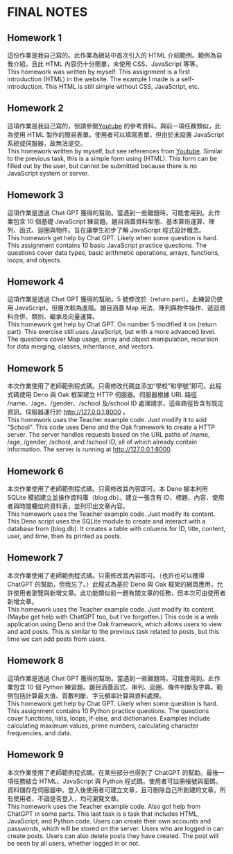 # FINAL NOTES

## Homework 1

這份作業是我自己寫的。此作業為網站中首次引入的 HTML 介紹範例。範例為自我介紹，且此 HTML 內容仍十分簡單，未使用 CSS、JavaScript 等等。\
This homework was written by myself. This assignment is a first introduction (HTML) in the website. The example I made is a self-introduction. This HTML is still simple without CSS, JavaScript, etc.

## Homework 2

這項作業是我自己寫的，但請參閱[Youtube](https://www.youtube.com/watch?v=9plJMvbPYIA) 的參考資料。與前一項任務類似，此為使用 HTML 製作的簡易表單。使用者可以填寫表單，但由於未設置 JavaScript 系統或伺服器，故無法提交。\
This homework written by myself, but see references from [Youtube](https://www.youtube.com/watch?v=9plJMvbPYIA). Similar to the previous task, this is a simple form using (HTML). This form can be filled out by the user, but cannot be submitted because there is no JavaScript system or server.

## Homework 3

這項作業是透過 Chat GPT 獲得的幫助。當遇到一些難題時，可能會用到。此作業包含 10 個基礎 JavaScript 練習題。題目涵蓋資料型態、基本算術運算、陣列、函式、迴圈與物件。旨在讓學生初步了解 JavaScript 程式設計概念。\
This homework get help by Chat GPT. Likely when some question is hard. This assignment contains 10 basic JavaScript practice questions. The questions cover data types, basic arithmetic operations, arrays, functions, loops, and objects.

## Homework 4

這項作業是透過 Chat GPT 獲得的幫助。5 號修改於（return part）。此練習仍使用 JavaScript，但層次較為進階。題目涵蓋 Map 用法、陣列與物件操作、遞迴資料合併、類別、繼承及向量運算。\
This homework get help by Chat GPT. On number 5 modified it on (return part). This exercise still uses JavaScript, but with a more advanced level. The questions cover Map usage, array and object manipulation, recursion for data merging, classes, inheritance, and vectors.

## Homework 5

本次作業使用了老師範例程式碼。只需修改代碼並添加“學校”和學號”即可。此程式碼使用 Deno 與 Oak 框架建立 HTTP 伺服器。伺服器根據 URL 路徑 /name、/age、/gender、/school 及/school ID 處理請求，這些路徑皆含有既定資訊。伺服器運行於 http://127.0.0.1:8000 。\
This homework uses the Teacher example code. Just modify it to add "School". This code uses Deno and the Oak framework to create a HTTP server. The server handles requests based on the URL paths of /name, /age, /gender, /school, and /school ID, all of which already contain information. The server is running at http://127.0.0.1:8000.

## Homework 6

本次作業使用了老師範例程式碼。只需修改其內容即可。本 Deno 腳本利用 SQLite 模組建立並操作資料庫（blog.db）。建立一張含有 ID、標題、內容、使用者與時間欄位的資料表，並列印出文章內容。\
This homework uses the Teacher example code. Just modify its content. This Deno script uses the SQLite module to create and interact with a database from (blog.db). It creates a table with columns for ID, title, content, user, and time, then its printed as posts.

## Homework 7

本次作業使用了老師範例程式碼。只需修改其內容即可。（也許也可以獲得 ChatGPT 的幫助，但我忘了。）此程式為基於 Deno 與 Oak 框架的網頁應用，允許使用者瀏覽與新增文章。此功能類似前一題有關文章的任務，但本次可由使用者新增文章。\
This homework uses the Teacher example code. Just modify its content. (Maybe get help with ChatGPT too, but I've forgotten.) This code is a web application using Deno and the Oak framework, which allows users to view and add posts. This is similar to the previous task related to posts, but this time we can add posts from users.

## Homework 8

這項作業是透過 Chat GPT 獲得的幫助。當遇到一些難題時，可能會用到。此作業包含 10 個 Python 練習題。題目涵蓋函式、串列、迴圈、條件判斷及字典。範例包括計算最大值、質數判斷、字元頻率計算與資料處理。\
This homework get help by Chat GPT. Likely when some question is hard. This assignment contains 10 Python practice questions. The questions cover functions, lists, loops, if-else, and dictionaries. Examples include calculating maximum values, prime numbers, calculating character frequencies, and data.

## Homework 9

本次作業使用了老師範例程式碼。在某些部分也得到了 ChatGPT 的幫助。最後一項任務結合 HTML、JavaScript 與 Python 程式碼。使用者可註冊帳號與密碼，資料儲存在伺服器中。登入後使用者可建立文章，且可刪除自己所創建的文章。所有使用者，不論是否登入，均可瀏覽文章。\
This homework uses the Teacher example code. Also got help from ChatGPT in some parts. This last task is a task that includes HTML, JavaScript, and Python code. Users can create their own accounts and passwords, which will be stored on the server. Users who are logged in can create posts. Users can also delete posts they have created. The post will be seen by all users, whether logged in or not.
